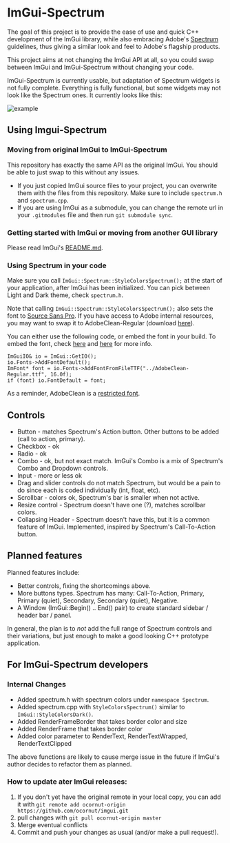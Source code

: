 # ImGui-Spectrum
The goal of this project is to provide the ease of use and quick C++ development of the ImGui library, while also embracing Adobe's [Spectrum](https://spectrum.adobe.com/) guidelines, thus giving a similar look and feel to Adobe's flagship products. 

This project aims at not changing the ImGui API at all, so you could swap between ImGui and ImGui-Spectrum without changing your code. 

ImGui-Spectrum is currently usable, but adaptation of Spectrum widgets is not fully complete. Everything is fully functional, but some widgets may not look like the Spectrum ones. It currently looks like this:

![example](https://user-images.githubusercontent.com/11432831/55342990-efe60900-545e-11e9-8dca-3d811dcd9eec.png)

## Using Imgui-Spectrum

### Moving from original ImGui to ImGui-Spectrum
This repository has exactly the same API as the original ImGui. You should be able to just swap to this without any issues. 

* If you just copied ImGui source files to your project, you can overwrite them with the files from this repository. Make sure to include `spectrum.h` and `spectrum.cpp`.
* If you are using ImGui as a submodule, you can change the remote url in your `.gitmodules` file and then run `git submodule sync`.

### Getting started with ImGui or moving from another GUI library
Please read ImGui's [README.md](./README.md).

### Using Spectrum in your code
Make sure you call `ImGui::Spectrum::StyleColorsSpectrum();` at the start of your application, after ImGui has been initialized. You can pick between Light and Dark theme, check `spectrum.h`.

Note that calling `ImGui::Spectrum::StyleColorsSpectrum();` also sets the font to [Source Sans Pro](https://github.com/adobe-fonts/source-sans-pro). If you have access to Adobe internal resources, you may want to swap it to AdobeClean-Regular (download [here](http://spectrum.corp.adobe.com/fonts.html)). 

You can either use the following code, or embed the font in your build. To embed the font, check [here](https://git.corp.adobe.com/gori/adobe-fonts-for-imgui) and [here](../misc/fonts/README.txt) for more info.

```
ImGuiIO& io = ImGui::GetIO();
io.Fonts->AddFontDefault();
ImFont* font = io.Fonts->AddFontFromFileTTF("../AdobeClean-Regular.ttf", 16.0f);
if (font) io.FontDefault = font;
```

As a reminder, AdobeClean is a [restricted font](https://www.adobe.com/products/type/font-licensing/restricted-fonts.html).


## Controls
* Button - matches Spectrum's Action button. Other buttons to be added (call to action, primary).
* Checkbox - ok
* Radio - ok
* Combo - ok, but not exact match. ImGui's Combo is a mix of Spectrum's Combo and Dropdown controls. 
* Input - more or less ok
* Drag and slider controls do not match Spectrum, but would be a pain to do since each is coded individually (int, float, etc). 
* Scrollbar - colors ok, Spectrum's bar is smaller when not active.
* Resize control - Spectrum doesn't have one (?), matches scrollbar colors.
* Collapsing Header - Spectrum doesn't have this, but it is a common feature of ImGui. Implemented, inspired by Spectrum's Call-To-Action button. 


## Planned features
Planned features include:
* Better controls, fixing the shortcomings above.
* More buttons types. Spectrum has many: Call-To-Action, Primary, Primary (quiet), Secondary, Secondary (quiet), Negative. 
* A Window (ImGui::Begin() .. End() pair) to create standard sidebar / header bar / panel.

In general, the plan is to *not* add the full range of Spectrum controls and their variations, but just enough to make a good looking C++ prototype application. 


## For ImGui-Spectrum developers
### Internal Changes
* Added spectrum.h with spectrum colors under `namespace Spectrum`.
* Added spectrum.cpp with `StyleColorsSpectrum()` similar to `ImGui::StyleColorsDark()`. 
* Added RenderFrameBorder that takes border color and size
* Added RenderFrame that takes border color
* Added color parameter to RenderText, RenderTextWrapped, RenderTextClipped

The above functions are likely to cause merge issue in the future if ImGui's author decides to refactor them as planned.

### How to update ater ImGui releases:
1. If you don't yet have the original remote in your local copy, you can add it with `git remote add ocornut-origin https://github.com/ocornut/imgui.git`
2. pull changes with `git pull ocornut-origin master` 
3. Merge eventual conflicts
4. Commit and push your changes as usual (and/or make a pull request!). 
